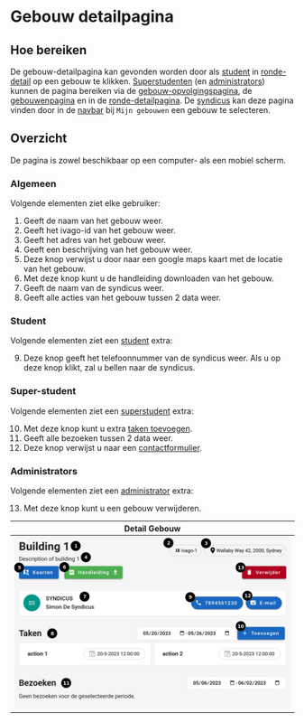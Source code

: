 # Gebouw detailpagina

## Hoe bereiken

De gebouw-detailpagina kan gevonden worden door als [student](../../users/student.md) in [ronde-detail](../ronde/rondedetail.md)
op een gebouw te klikken. [Superstudenten](../../users/superstudent.md) (en [administrators](../../users/admin.md))
kunnen de pagina bereiken via de [gebouw-opvolgingspagina](../../pages/followup/gebouw_opvolging.md),
de [gebouwenpagina](../administration/gebouwen.md) en in de [ronde-detailpagina](../../pages/ronde/rondedetail.md).
De [syndicus](../../users/syndicus.md) kan deze pagina vinden door in de [navbar](../../navbar.md) bij `Mijn gebouwen` een gebouw te selecteren.

## Overzicht

De pagina is zowel beschikbaar op een computer- als een mobiel scherm.

### Algemeen

Volgende elementen ziet elke gebruiker:

1. Geeft de naam van het gebouw weer.
2. Geeft het ivago-id van het gebouw weer.
3. Geeft het adres van het gebouw weer.
4. Geeft een beschrijving van het gebouw weer.
5. Deze knop verwijst u door naar een google maps kaart met de locatie van het gebouw.
6. Met deze knop kunt u de handleiding downloaden van het gebouw.
7. Geeft de naam van de syndicus weer.
8. Geeft alle acties van het gebouw tussen 2 data weer.

### Student

Volgende elementen ziet een [student](../../users/student.md) extra:

9. Deze knop geeft het telefoonnummer van de syndicus weer. Als u op deze knop klikt, zal u bellen naar de syndicus.

### Super-student

Volgende elementen ziet een [superstudent](../../users/superstudent.md) extra:

10. Met deze knop kunt u extra [taken toevoegen](../create/create_afval.md).
11. Geeft alle bezoeken tussen 2 data weer.
12. Deze knop verwijst u naar een [contactformulier](../../pages/contact/contact_syndicus.md).

### Administrators

Volgende elementen ziet een [administrator](../../users/admin.md) extra:

13. Met deze knop kunt u een gebouw verwijderen.

|            Detail Gebouw            |
| :---------------------------------: |
| ![](../../assets/gebouw_detail.png) |
